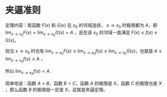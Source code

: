 


# 夹逼准则

定理内容：若函数 $F(x)$ 和 $G(x)$ 在 $x_{0}$ 的邻域连续， $x \rightarrow x_{0}$ 时极限都为 $A$，即 $\lim _{x \rightarrow x_{0}} F(x)=\lim _{x \rightarrow x_{0}} G(x)=A$ ，且在该 $x_{0}$ 的邻域一直满足 $F(x) \leq f(x) \leq G(x)$。

则当 $x \rightarrow x_{0}$ 时也有 $\lim _{x \rightarrow x_{0}} F(x) \leq \lim _{x \rightarrow x_{0}} f(x) \leq \lim _{x \rightarrow x_{0}} G(x)$，也就是 $A \leq \lim _{x \rightarrow x_{0}} f(x) \leq A$ ，

所以 $\lim _{x \rightarrow x_{0}} f(x)=A$ .

简单地说：函数 $A>B$，函数 $B>C$，函数 $A$ 的极限是 $X$，函数 $C$ 的极限也是 $X$ ，那么函数 $B$ 的极限就一定是 $X$，这就是夹逼定理。
